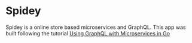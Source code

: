# Spidey
Spidey is a online store based microservices and GraphQL. This app was built following the tutorial [Using GraphQL with Microservices in Go](https://outcrawl.com/go-graphql-gateway-microservices)